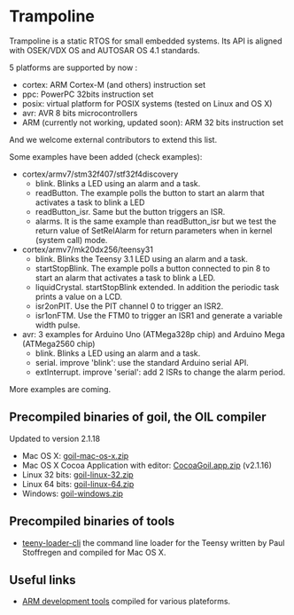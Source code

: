 # Trampoline

Trampoline is a static RTOS for small embedded systems.
Its API is aligned with OSEK/VDX OS and AUTOSAR OS 4.1 standards.

5 platforms are supported by now :

* cortex: ARM Cortex-M (and others) instruction set
* ppc: PowerPC 32bits instruction set
* posix: virtual platform for POSIX systems (tested on Linux and OS X)
* avr: AVR 8 bits microcontrollers
* ARM (currently not working, updated soon): ARM 32 bits instruction set

And we welcome external contributors to extend this list.

Some examples have been added (check examples):

* cortex/armv7/stm32f407/stf32f4discovery
  * blink. Blinks a LED using an alarm and a task. 
  * readButton. The example polls the button to start an alarm that activates a task to blink a LED
  * readButton_isr. Same but the button triggers an ISR.
  * alarms. It is the same example than readButton_isr but we test the return value of SetRelAlarm for return parameters when in kernel (system call) mode.
* cortex/armv7/mk20dx256/teensy31
  * blink. Blinks the Teensy 3.1 LED using an alarm and a task. 
  * startStopBlink. The example polls a button connected to pin 8 to start an alarm that activates a task to blink a LED. 
  * liquidCrystal. startStopBlink extended. In addition the periodic task prints a value on a LCD.
  * isr2onPIT. Use the PIT channel 0 to trigger an ISR2.
  * isr1onFTM. Use the FTM0 to trigger an ISR1 and generate a variable width pulse.
* avr: 3 examples for Arduino Uno (ATMega328p chip) and Arduino Mega (ATMega2560 chip)
  * blink. Blinks a LED using an alarm and a task. 
  * serial. improve 'blink': use the standard Arduino serial API.
  * extInterrupt. improve 'serial': add 2 ISRs to change the alarm period.

More examples are coming.

## Precompiled binaries of goil, the OIL compiler

Updated to version 2.1.18

* Mac OS X: [goil-mac-os-x.zip](https://dl.dropboxusercontent.com/u/67740546/goil/goil-mac-os-x.zip)
* Mac OS X Cocoa Application with editor: [CocoaGoil.app.zip](https://dl.dropboxusercontent.com/u/67740546/goil/CocoaGoil.app.zip) (v2.1.16)
* Linux 32 bits: [goil-linux-32.zip](https://dl.dropboxusercontent.com/u/67740546/goil/goil-linux-32.zip)
* Linux 64 bits: [goil-linux-64.zip](https://dl.dropboxusercontent.com/u/67740546/goil/goil-linux-64.zip)
* Windows: [goil-windows.zip](https://dl.dropboxusercontent.com/u/67740546/goil/goil-windows.zip)

## Precompiled binaries of tools

* [teeny-loader-cli](https://www.dropbox.com/s/579hpikxmmswmxv/teensy-loader-cli.zip?dl=1) the command line loader for the Teensy written by Paul Stoffregen and compiled for Mac OS X.

## Useful links

* [ARM development tools](https://launchpad.net/gcc-arm-embedded) compiled for various plateforms.
